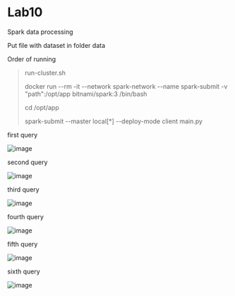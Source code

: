 # Lab10
Spark data processing

Put file with dataset in folder data

Order of running

> run-cluster.sh
> 
> docker run --rm -it --network spark-network --name spark-submit -v "path":/opt/app bitnami/spark:3 /bin/bash
> 
> cd /opt/app
> 
> spark-submit --master local[*] --deploy-mode client main.py

first query

![image](https://user-images.githubusercontent.com/102665740/173187407-0c0d9c19-f1a7-4f09-a574-423ff76d12cb.png)

second query

![image](https://user-images.githubusercontent.com/102665740/173281688-2f54e2c1-d193-4ed8-abb3-84b05cc22872.png)

third query

![image](https://user-images.githubusercontent.com/102665740/173283201-ef6bab96-548c-4fd3-aa9e-4a19a170b9d1.png)

fourth query

![image](https://user-images.githubusercontent.com/102665740/173283287-da90b553-c438-48ad-af49-4102029c5615.png)

fifth query

![image](https://user-images.githubusercontent.com/102665740/173283359-88472d34-e304-402f-8ebb-1ecd05e266be.png)

sixth query

![image](https://user-images.githubusercontent.com/102665740/173284201-16844f29-09f8-4273-91d2-c2a20ce67ae2.png)

